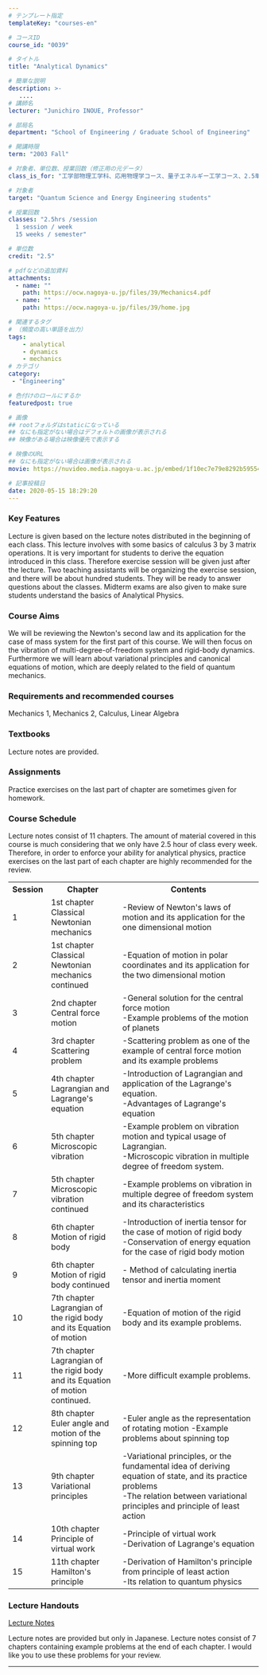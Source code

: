 ```yaml
---
# テンプレート指定
templateKey: "courses-en"

# コースID
course_id: "0039"

# タイトル
title: "Analytical Dynamics"

# 簡単な説明
description: >-
   ....
# 講師名
lecturer: "Junichiro INOUE, Professor"

# 部局名
department: "School of Engineering / Graduate School of Engineering"

# 開講時限
term: "2003	Fall"

# 対象者、単位数、授業回数（修正用の元データ）
class_is_for: "工学部物理工学科、応用物理学コース、量子エネルギー工学コース、2.5単位、週1回全15回"

# 対象者
target: "Quantum Science and Energy Engineering students"

# 授業回数
classes: "2.5hrs /session
  1 session / week
  15 weeks / semester"

# 単位数
credit: "2.5"

# pdfなどの追加資料
attachments:
  - name: "" 
    path: https://ocw.nagoya-u.jp/files/39/Mechanics4.pdf
  - name: "" 
    path: https://ocw.nagoya-u.jp/files/39/home.jpg

# 関連するタグ
# （頻度の高い単語を出力）
tags:
    - analytical
    - dynamics
    - mechanics
# カテゴリ
category:
 - "Engineering"

# 色付けのロールにするか
featuredpost: true

# 画像
## rootフォルダはstaticになっている
## なにも指定がない場合はデフォルトの画像が表示される
## 映像がある場合は映像優先で表示する

# 映像のURL
## なにも指定がない場合は画像が表示される
movie: https://nuvideo.media.nagoya-u.ac.jp/embed/1f10ec7e79e8292b5955417d832859a606dde7fd

# 記事投稿日
date: 2020-05-15 18:29:20
---
```


### Key Features

Lecture is given based on the lecture notes distributed in the beginning of each class. This lecture involves with some basics of calculus 3 by 3 matrix operations. It is very important for students to derive the equation introduced in this class. Therefore exercise session will be given just after the lecture. Two teaching assistants will be organizing the exercise session, and there will be about hundred students. They will be ready to answer questions about the classes. Midterm exams are also given to make sure students understand the basics of Analytical Physics.

### Course Aims

We will be reviewing the Newton's second law and its application for the case of mass system for the first part of this course. We will then focus on the vibration of multi-degree-of-freedom system and rigid-body dynamics. Furthermore we will learn about variational principles and canonical equations of motion, which are deeply related to the field of quantum mechanics.

### Requirements and recommended courses

Mechanics 1, Mechanics 2, Calculus, Linear Algebra

### Textbooks

Lecture notes are provided.

### Assignments

Practice exercises on the last part of chapter are sometimes given for homework.

<h3>Course Schedule</h3>
<p>Lecture notes consist of 11 chapters. The amount of material covered in this course is much considering that we only have 2.5 hour of class every week. Therefore, in order to enforce your ability for analytical physics, practice exercises on the last part of each chapter are highly recommended for the review.</p>
<table class="basic" width="455">
<tr>
<th width="20" class="center">Session</th>
<th width="135" class="center">Chapter</th>
<th width="300" class="center">Contents</th>
</tr>
<tr>
<td width="20" class="center">1</td>
<td width="135">1st chapter
Classical Newtonian mechanics</td>
<td width="300">-Review of Newton's laws of motion and its application for the one dimensional motion</td>
</tr>
<tr>
<td width="20" class="center">2</td>
<td width="135">1st chapter
Classical Newtonian mechanics continued</td>
<td width="300">-Equation of motion in polar coordinates and its application for the two dimensional motion</td>
</tr>
<tr>
<td width="20" class="center">3</td>
<td width="135">2nd chapter
Central force motion</td>
<td width="300">-General solution for the central force motion<br>
-Example problems of the motion of planets</td>
</tr>
<tr>
<td width="20" class="center">4</td>
<td width="135">3rd chapter
Scattering problem</td>
<td width="300">-Scattering problem as one of the example of central force motion and its example problems</td>
</tr>
<tr>
<td width="20" class="center">5</td>
<td width="135">4th chapter
Lagrangian and Lagrange's equation</td>
<td width="300">-Introduction of Lagrangian and application of the Lagrange's equation.<br>
-Advantages of Lagrange's equation</td>
</tr>
<tr>
<td width="20" class="center">6</td>
<td width="135">5th chapter
Microscopic vibration</td>
<td width="300">-Example problem on vibration motion and typical usage of Lagrangian.<br>
-Microscopic vibration in multiple degree of freedom system.</td>
</tr>
<tr>
<td width="20" class="center">7</td>
<td width="135">5th chapter
Microscopic vibration continued</td>
<td width="300">-Example problems on vibration in multiple degree of freedom system and its characteristics</td>
</tr>
<tr>
<td width="20" class="center">8</td>
<td width="135">6th chapter
Motion of rigid body</td>
<td width="300">-Introduction of inertia tensor for the case of motion of rigid body<br>
-Conservation of energy equation for the case of rigid body motion</td>
</tr>
<tr>
<td width="20" class="center">9</td>
<td width="135">6th chapter
Motion of rigid body continued</td>
<td width="300">- Method of calculating inertia tensor and inertia moment</td>
</tr>
<tr>
<td width="20" class="center">10</td>
<td width="135">7th chapter
Lagrangian of the rigid body and its Equation of motion</td>
<td width="300">-Equation of motion of the rigid body and its example problems.</td>
</tr>
<tr>
<td width="20" class="center">11</td>
<td width="135">7th chapter
Lagrangian of the rigid body and its Equation of motion continued.</td>
<td width="300">-More difficult example problems.</td>
</tr>
<tr>
<td width="20" class="center">12</td>
<td width="135">8th chapter
Euler angle and motion of the spinning top</td>
<td width="300">-Euler angle as the representation of rotating motion
-Example problems about spinning top</td>
</tr>
<tr>
<td width="20" class="center">13</td>
<td width="135">9th chapter
Variational principles</td>
<td width="300">-Variational principles, or the fundamental idea of deriving equation of state, and its practice problems<br>
-The relation between variational principles and principle of least action</td>
</tr>
<tr>
<td width="20" class="center">14</td>
<td width="135">10th chapter
Principle of virtual work</td>
<td width="300">-Principle of virtual work<br>
-Derivation of Lagrange's equation</td>
</tr>
<tr>
<td width="20" class="center">15</td>
<td width="135">11th chapter
Hamilton's principle</td>
<td width="300">-Derivation of Hamilton's principle from principle of least action<br>
-Its relation to quantum physics</td>
</tr>
</table>

### Lecture Handouts

[Lecture Notes](https://ocw.nagoya-u.jp/files/39/Mechanics4.pdf)

Lecture notes are provided but only in Japanese. Lecture notes consist of 7 chapters containing example problems at the end of each chapter. I would like you to use these problems for your review.

---
